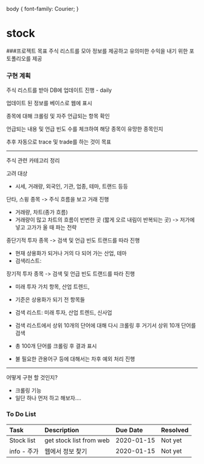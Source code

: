 body {
  font-family: Courier;
}

# stock

###프로젝트 목표
주식 리스트를 모아 정보를 제공하고 유의미한 수익을 내기 위한 포토폴리오를 제공

### 구현 계획
주식 리스트를 받아 DB에 업데이트 진행 - daily

업데이트 된 정보를 베이스로 웹에 표시

종목에 대해 크롤링 및 자주 언급되는 항목 확인

언급되는 내용 및 언급 빈도 수를 체크하여 해당 종목이 유망한 종목인지

추후 자동으로 trace 및 trade를 하는 것이 목표

---
주식 관련 카테고리 정리

고려 대상
 - 시세, 거래량, 외국인, 기관, 업종, 테마, 트랜드 등등

단타, 스윙 종목 -> 주식 흐름을 보고 거래 진행
- 거래량, 차트(종가 흐름)
- 거래량이 많고 차트의 흐름이 빈번한 곳 (짧게 오르 내림이 반복되는 곳)
 -> 저가에 넣고 고가가 올 때 파는 전략
  

중단기적 투자 종목 -> 검색 및 언급 빈도 트랜드를 따라 진행
- 현재 상용화가 되거나 거의 다 되어 가는 산업, 테마
- 검색리스트: 

장기적 투자 종목 -> 검색 및 언급 빈도 트랜드를 따라 진행
- 미래 투자 가치 항목, 산업 트렌드, 
- 기준은 상용화가 되기 전 항목들
- 검색 리스트: 미래 투자, 산업 트렌드, 신사업


- 검색 리스트에서 상위 10개의 단어에 대해 다시 크롤링 후 거기서 상위 10개 단어를 검색
- 총 100개 단어를 크롤링 후 결과 표시
- 불 필요한 관용어구 등에 대해서는 차후 예외 처리 진행

---

어떻게 구현 할 것인지?
- 크롤링 기능
- 일단 하나 먼저 하고 해보자....



### To Do List
| Task| Description|Due Date|Resolved|
|:---|:---|:---|:---|
| Stock list | get stock list from web|2020-01-15|Not yet|
| info - 주가 | 웹에서 정보 찾기 |2020-01-15|Not yet|

